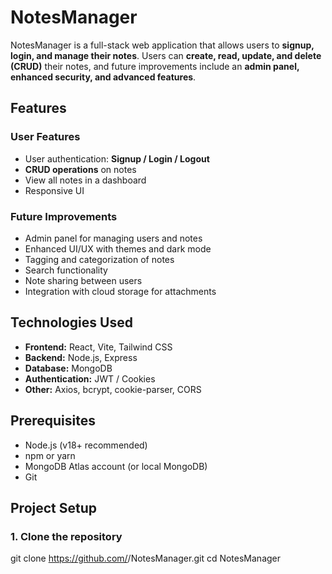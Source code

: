 # NotesManager

NotesManager is a full-stack web application that allows users to **signup, login, and manage their notes**. Users can **create, read, update, and delete (CRUD)** their notes, and future improvements include an **admin panel, enhanced security, and advanced features**.

## Features

### User Features
- User authentication: **Signup / Login / Logout**
- **CRUD operations** on notes
- View all notes in a dashboard
- Responsive UI

### Future Improvements
- Admin panel for managing users and notes
- Enhanced UI/UX with themes and dark mode
- Tagging and categorization of notes
- Search functionality
- Note sharing between users
- Integration with cloud storage for attachments


## Technologies Used
- **Frontend:** React, Vite, Tailwind CSS
- **Backend:** Node.js, Express
- **Database:** MongoDB
- **Authentication:** JWT / Cookies
- **Other:** Axios, bcrypt, cookie-parser, CORS

## Prerequisites
- Node.js (v18+ recommended)
- npm or yarn
- MongoDB Atlas account (or local MongoDB)
- Git

## Project Setup

### 1. Clone the repository

git clone https://github.com/<your-username>/NotesManager.git
cd NotesManager



